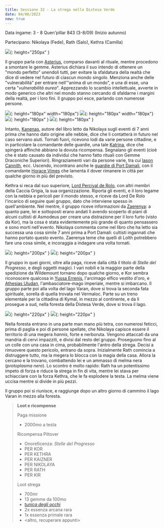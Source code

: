 ```yaml
---
title: Sessione 32 - La strega nella Distesa Verde
date: 04/06/2023
new: true
---
```


Data ingame: 3 - 8 Quen'pillar 843 (3-8/09) (Inizio autunno)

Partecipano: Nikolaya (Fede), Rath (Salo), Kethra (Camilla)

![]({{site.data.img.asterius_normal}}){: height="250px" }

Il gruppo parla con [Asterius](/xho/npc/fog#asterius-il-tessistorie), comparso davanti al rituale, mentre procedono a smontare le gemme. Asterius dichiara il suo intendo di ottenere un "mondo perfetto" unendoli tutti, per evitare la sfaldatura della realtà che dice di vedere nel futuro di ciascun mondo singolo. Menziona anche delle "vulnerabilità" per entrare nell'"anima di un mondo", e una di esse, una certa "*vulnerabilità aurea*". Apprezzando lo scambio intellettuale, avverte in modo generico che altri nel mondo stanno cercando di sfaldarne i margini della realtà, per i loro fini. Il gruppo poi esce, parlando con numerose persone.

![]({{site.data.img.kanenas}}){: height="180px" width="180px"} ![]({{site.data.img.iason_jayce}}){: height="180px" width="180px"} ![]({{site.data.img.katrina_caitlyn}}){: height="180px" } ![]({{site.data.img.vimes}}){: height="180px" }

Intanto, [Kanenas](/xho/npc/dwendalian#kanenas), autore del libro letto da Nikolaya sugli eventi di 7 anni prima che hanno dato origine alle nebbie, dice che li contatterà in futuro nel caso servano aiuti. Tornati fuori, ricevono lodi da varie persone cittadine, e in particolare la comandante delle guardie, una tale [Katrina](/xho/npc/taldorei#altri), dice che spingerà affinchè abbiano la dovuta ricompensa. Segnalano gli eventi (cioè che è stato causato da individui che hanno fatto rituali con Gemme Draconiche Superiori). Ringraziamenti vari da persone varie, tra cui [Iason Cannith](/xho/npc/taldorei#iason-cannith), ecc. Uscendo, incontrano anche le [guardie di Port Damali](/xho/npc/clovis#port-damali), con il comandante [Horace Vimes](/xho/npc/clovis#comandante-sir-ecc-horace-vimes) che lamenta il dover rimanere in città per qualche giorno in più del previsto.

Kethra si reca dal suo superiore, [Lord Percival de Rolo](/xho/npc/taldorei#lord-percival-de-rolo), con altri membri della Caccia Grigia, la sua organizzazione. Riporta gli eventi, e il loro legame con la nebbia e pericoli per il mondo stesso, e riceve da Lord De Rolo l'incarico di seguire quel gruppo, dato che interviene spesso in quell'ambiente. Nel mentre, il gruppo riceve informazioni da [Zaerenya](/xho/npc/krynn#zaraenya-mirimm): a quanto pare, lei e sottoposti erano andati lì avendo scoperto di piani di alcuni cultisti di Asmodeus per creare una distrazione per il loro furto (visto da Kor), ma la cosa è stata evidentemente più grande di quanto pensassero e sono morti nell'evento. Nikolaya commenta come nel libro che ha letto sia successa una cosa simile 7 anni prima a Port Damali: cultisti ingannati che hanno portato questo evento. Zaerenya teme che quelli di Lolth potrebbero fare una cosa simile, e incoraggia a indagare una volta tornati. 

![]({{site.data.img.yussa}}){: height="200px" } ![]({{site.data.img.athesias_uludan}}){: height="200px" }

Il gruppo in quei giorni, oltre alla paga, riceve dalla città il titolo di *Stelle del Progresso*, e degli oggetti magici. I vari nobili e la maggior parte della spedizione da Wildemount tornano dopo qualche giorno, e Kor sembra riconoscere qualcosa in [Yussa Errenis](/xho/npc/clovis#yussa-errenis), l'arcimago elfico vestito d'oro, e [Athesias Uludan](/xho/npc/dwendalian#athesias-uludan-arcimago-dellunione-diplomatica), l'ambasciatore-mago imperiale, mentre si imbarcano. Il gruppo parte poi alla volta del lago Varan, dove si trova la seconda fata spirituale, sorella di quella trovata nel Vermaloc. Parte su un treno elementale per la cittadina di Kymal, in mezzo al continente, e da lì prosegue a sud, nella foresta della Distesa Verde, dove si trova il lago. 

![](https://www.aidedd.org/dnd/images/annis-hag.jpg){: height="220px" } ![](https://explorednd.com/wp-content/uploads/2022/07/Black-Pudding-5e-Guide-950x650.png){: height="220px" }

Nella foresta entrano in una parte man mano più tetra, con numerosi feticci, prima di paglia e poi di persone spellate, che Nikolaya capisce essere il territorio di una megera *hannis*, forte e nerboruta. Vengono attaccati da una mandria di cervi impazziti, e divisi dal resto del gruppo. Proseguono fino al un colle con una casa in cima, probabilmente l'antro della strega. Decisi a rimuovere questo pericolo, entrano da sopra. Inizialmente Rath comincia a distruggere tutto, ma la megera lo blocca con la magia della casa. Allora la cercano e la trovano, combattendo lei e un ammasso di melma nera (*protoplasma nero*). Lo scontro è molto rapido: Rath ha un potentissimo impeto di forza e riduce la strega in fin di vita, mentre lei stava per schiacciare con la forza Kethra, che le fa esplodere la testa. La melma viene uccisa mentre si divide in più pezzi.

Il gruppo poi si riunisce, e raggiunge dopo un altro giorno di cammino il lago Varan in mezzo alla foresta.

> **Loot e ricompense**
> 
> Paga missione
> - 2000mo a testa
> 
> Ricompensa Piltover
> - Onoreficenza: *Stelle del Progresso*
> - PER KOR
> - PER KETHRA
> - PER KAIZNER
> - PER NIKOLAYA
> - PER RATH
> - PER KIR
>
> Loot strega
> - 700mr
> - 13 gemme da 100mo
> - [*tunica degli occhi*](https://dungeonedraghi.it/compendio/oggetti-magici/oggetti-meravigliosi/tunica-degli-occhi/)
> - 2x essenza arcana rara
> - 1x essenza primale rara
> - <altro, recuperare appunti>